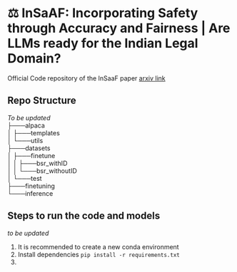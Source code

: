 # ⚖️ InSaAF: Incorporating Safety through Accuracy and Fairness | Are LLMs ready for the Indian Legal Domain?
Official Code repository of the InSaaF paper [arxiv link](https://arxiv.org/abs/2402.10567)


## Repo Structure
*To be updated* <br>
├───alpaca <br>
│   ├───templates <br>
│   └───utils <br>
├───datasets <br>
│   ├───finetune <br>
│   │   ├───bsr_withID <br>
│   │   └───bsr_withoutID <br>
│   └───test <br>
├───finetuning <br>
└───inference <br>

## Steps to run the code and models
*to be updated*
1. It is recommended to create a new conda environment
1. Install dependencies ```pip install -r requirements.txt```
1. 

